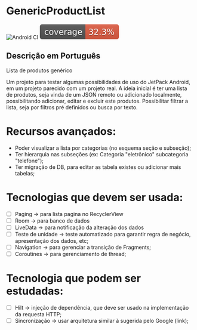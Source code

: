 # GenericProductList

![Android CI](https://github.com/TosinRoger/GenericProductList/actions/workflows/androidCI.yml/badge.svg?branch=main)
[![Coverage](.github/badges/jacoco.svg)](https://github.com/TosinRoger/GenericProductList/actions/workflows/androidCI.yml)

## Descrição em Português

Lista de produtos genérico

Um projeto para testar algumas possibilidades de uso do JetPack Android, em um projeto parecido com um projeto real.
A ideia inicial é ter uma lista de produtos, seja vinda de um JSON remoto ou adicionado localmente, possibilitando adicionar, editar e excluir este produtos. Possibilitar filtrar a lista, seja por filtros pré definidos ou busca por texto.

# Recursos avançados:
- Poder visualizar a lista por categorias (no esquema seção e subseção);
- Ter hierarquia nas subseções (ex: Categoria "eletrônico" subcategoria "telefone");
- Ter migração de DB, para editar as tabela existes ou  adicionar mais tabelas;

# Tecnologias que devem ser usada:
- [ ] Paging -> para lista pagina no RecyclerView
- [ ] Room -> para banco de dados
- [ ] LiveData -> para notificação da alteração dos dados
- [ ] Teste de unidade -> teste automatizado para garantir regra de negócio, apresentação dos dados, etc;
- [ ] Navigation -> para gerenciar a transição de Fragments;
- [ ] Coroutines -> para gerenciamento de thread;

# Tecnologia que podem ser estudadas:
- [ ] Hilt -> injeção de dependência, que deve ser usado na implementação da requesta HTTP;
- [ ] Sincronização -> usar arquitetura similar à sugerida pelo Google (link);
